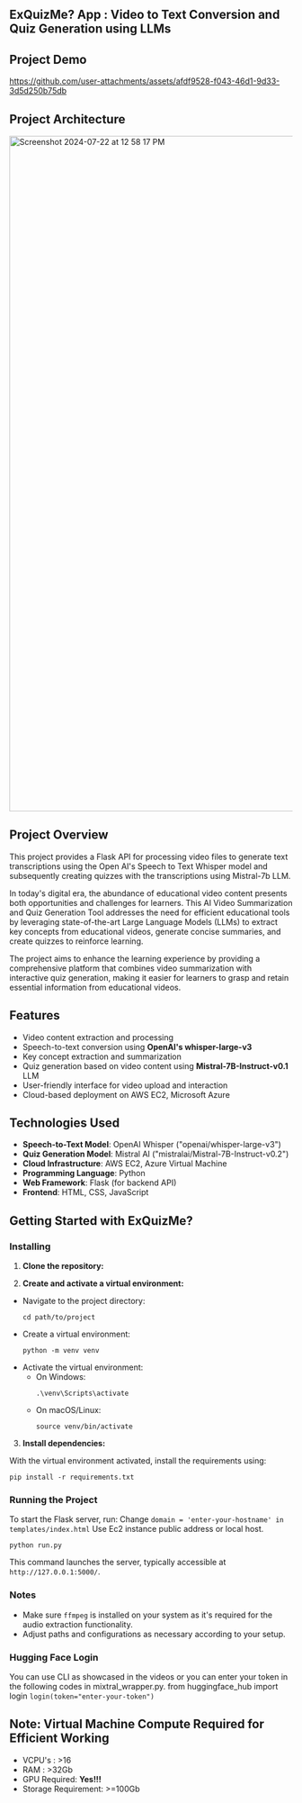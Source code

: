 ## ExQuizMe? App : Video to Text Conversion and Quiz Generation using LLMs

## Project Demo
https://github.com/user-attachments/assets/afdf9528-f043-46d1-9d33-3d5d250b75db

## Project Architecture
<img width="1200" alt="Screenshot 2024-07-22 at 12 58 17 PM" src="https://github.com/user-attachments/assets/30d3f9a3-7064-4766-9a97-6925bc6d143c">



## Project Overview
This project provides a Flask API for processing video files to generate text transcriptions using the Open AI's Speech to Text Whisper model and subsequently creating quizzes with the transcriptions using Mistral-7b LLM.

In today's digital era, the abundance of educational video content presents both opportunities and challenges for learners. This AI Video Summarization and Quiz Generation Tool addresses the need for efficient educational tools by leveraging state-of-the-art Large Language Models (LLMs) to extract key concepts from educational videos, generate concise summaries, and create quizzes to reinforce learning.

The project aims to enhance the learning experience by providing a comprehensive platform that combines video summarization with interactive quiz generation, making it easier for learners to grasp and retain essential information from educational videos.


## Features

- Video content extraction and processing
- Speech-to-text conversion using **OpenAI's whisper-large-v3**
- Key concept extraction and summarization
- Quiz generation based on video content using **Mistral-7B-Instruct-v0.1** LLM
- User-friendly interface for video upload and interaction
- Cloud-based deployment on AWS EC2, Microsoft Azure

## Technologies Used

- **Speech-to-Text Model**: OpenAI Whisper ("openai/whisper-large-v3")
- **Quiz Generation Model**: Mistral AI ("mistralai/Mistral-7B-Instruct-v0.2")
- **Cloud Infrastructure**: AWS EC2, Azure Virtual Machine
- **Programming Language**: Python
- **Web Framework**: Flask (for backend API)
- **Frontend**: HTML, CSS, JavaScript

## Getting Started with ExQuizMe?

### Installing

1. **Clone the repository:**

2. **Create and activate a virtual environment:**

- Navigate to the project directory:
  ```
  cd path/to/project
  ```
- Create a virtual environment:
  ```
  python -m venv venv
  ```
- Activate the virtual environment:
  - On Windows:
    ```
    .\venv\Scripts\activate
    ```
  - On macOS/Linux:
    ```
    source venv/bin/activate
    ```

3. **Install dependencies:**

With the virtual environment activated, install the requirements using:

```
pip install -r requirements.txt
```
### Running the Project

To start the Flask server, run:
Change ```domain = 'enter-your-hostname' in templates/index.html```
Use Ec2 instance public address or local host.

```
python run.py
```
This command launches the server, typically accessible at `http://127.0.0.1:5000/`.

### Notes
- Make sure `ffmpeg` is installed on your system as it's required for the audio extraction functionality.
- Adjust paths and configurations as necessary according to your setup.

### Hugging Face Login

You can use CLI as showcased in the videos or you can enter your token in the following codes in mixtral_wrapper.py.
from huggingface_hub import login
```login(token="enter-your-token")```

## Note: Virtual Machine Compute Required for Efficient Working
- VCPU's : >16
- RAM : >32Gb
- GPU Required: **Yes!!!**
- Storage Requirement: >=100Gb

